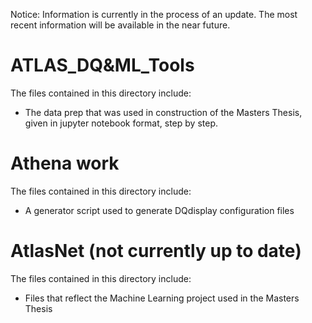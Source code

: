 Notice: Information is currently in the process of an update. The most recent information will be available in the near future.

# ATLAS_DQ&ML_Tools
The files contained in this directory include:
- The data prep that was used in construction of the Masters Thesis, given in jupyter notebook format, step by step.

# Athena work
The files contained in this directory include:
- A generator script used to generate DQdisplay configuration files

# AtlasNet (not currently up to date)
The files contained in this directory include:
- Files that reflect the Machine Learning project used in the Masters Thesis
